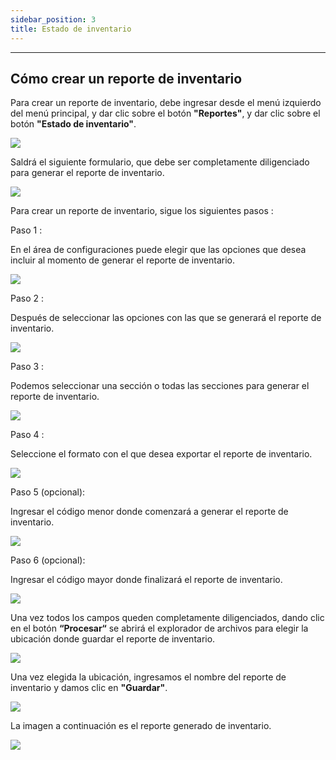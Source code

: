 ```yaml
---
sidebar_position: 3
title: Estado de inventario
---
```


---

## Cómo crear un reporte de inventario

Para crear un reporte de inventario, debe ingresar desde el menú izquierdo del menú principal, y dar clic sobre el botón **"Reportes"**, y dar clic sobre el botón **"Estado de inventario"**.

![](/img/reportes/reporteInventario/menu_principal_inventario.png)

Saldrá el siguiente formulario, que debe ser completamente diligenciado para generar el reporte de inventario.

![](/img/reportes/reporteInventario/formulario_reporteInventarios.png)

Para crear un reporte de inventario, sigue los siguientes pasos :

Paso 1 :

En el área de configuraciones puede elegir que las opciones que desea incluir al momento de generar el reporte de inventario.

![](/img/reportes/reporteInventario/configuraciones_reporteInventarios.png)

Paso 2 :

Después de seleccionar las opciones con las que se generará el reporte de inventario.

![](/img/reportes/reporteInventario/elegidas_reporteInventarios.png)

Paso 3 :

Podemos seleccionar una sección o todas las secciones para generar el reporte de inventario.

![](/img/reportes/reporteInventario/secciones_reporteInventarios.png)

Paso 4 :

Seleccione el formato con el que desea exportar el reporte de inventario.

![](/img/reportes/reporteInventario/formato_reporteInventarios.png)

Paso 5 (opcional):

Ingresar el código menor donde comenzará a generar el reporte de inventario.

![](/img/reportes/reporteInventario/desde_reporteInventarios.png)

Paso 6 (opcional):

Ingresar el código mayor donde finalizará el reporte de inventario.

![](/img/reportes/reporteInventario/hasta_reporteInventarios.png)


Una vez todos los campos queden completamente diligenciados, dando clic en el botón **“Procesar“** se abrirá el explorador de archivos para elegir la ubicación donde guardar el reporte de inventario.

![](/img/reportes/reporteInventario/ubicacion_reporteInventarios.png)

Una vez elegida la ubicación, ingresamos el nombre del reporte de inventario y damos clic en **"Guardar"**.

![](/img/reportes/reporteInventario/nombre_reporteInventarios.png)

La imagen a continuación es el reporte generado de inventario.

![](/img/reportes/reporteInventario/ejemplo_reporteInventarios.png)
